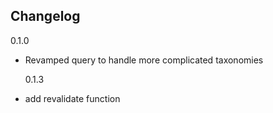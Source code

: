 ## Changelog

0.1.0

- Revamped query to handle more complicated taxonomies

  0.1.3

- add revalidate function
